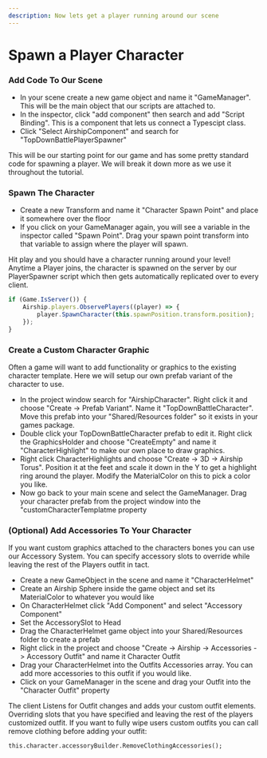 ```yaml
---
description: Now lets get a player running around our scene
---
```


# Spawn a Player Character

### Add Code To Our Scene

* In your scene create a new game object and name it "GameManager". This will be the main object that our scripts are attached to.
* In the inspector, click "add component" then search and add "Script Binding". This is a component that lets us connect a Typescipt class.
* Click "Select AirshipComponent" and search for "TopDownBattlePlayerSpawner"

This will be our starting point for our game and has some pretty standard code for spawning a player. We will break it down more as we use it throughout the tutorial.



### Spawn The Character

* Create a new Transform and name it "Character Spawn Point" and place it somewhere over the floor
* If you click on your GameManager again, you will see a variable in the inspector called "Spawn Point". Drag your spawn point transform into that variable to assign where the player will spawn.

Hit play and you should have a character running around your level! Anytime a Player joins, the character is spawned on the server by our PlayerSpawner script which then gets automatically replicated over to every client.&#x20;

```typescript
if (Game.IsServer()) {
	Airship.players.ObservePlayers((player) => {
		player.SpawnCharacter(this.spawnPosition.transform.position);
	});
}
```



### Create a Custom Character Graphic

Often a game will want to add functionality or graphics to the existing character template. Here we will setup our own prefab variant of the character to use.&#x20;

* In the project window search for "AirshipCharacter". Right click it and choose "Create -> Prefab Variant". Name it "TopDownBattleCharacter". Move this prefab into your "Shared/Resources folder" so it exists in your games package.
* Double click your TopDownBattleCharacter prefab to edit it. Right click the GraphicsHolder and choose "CreateEmpty" and name it "CharacterHighlight" to make our own place to draw graphics.
* Right click CharacterHighlights and choose "Create -> 3D -> Airship Torus". Position it at the feet and scale it down in the Y to get a highlight ring around the player. Modify the MaterialColor on this to pick a color you like.
* Now go back to your main scene and select the GameManager. Drag your character prefab from the project window into the "customCharacterTemplatme property



### (Optional) Add Accessories To Your Character

If you want custom graphics attached to the characters bones you can use our Accessory System. You can specify accessory slots to override while leaving the rest of the Players outfit in tact.&#x20;

* Create a new GameObject in the scene and name it "CharacterHelmet"
* Create an Airship Sphere inside the game object and set its MaterialColor to whatever you would like
* On CharacterHelmet click "Add Component" and select "Accessory Component"
* Set the AccessorySlot to Head
* Drag the CharacterHelmet game object into your Shared/Resources folder to create a prefab&#x20;
* Right click in the project and choose "Create -> Airship -> Accessories -> Accessory Outfit" and name it Character Outfit
* Drag your CharacterHelmet into the Outfits Accessories array. You can add more accessories to this outfit if you would like.
* Click on your GameManager in the scene and drag your Outfit into the "Character Outfit" property

The client Listens for Outfit changes and adds your custom outfit elements. Overriding slots that you have specified and leaving the rest of the players customized outfit. If you want to fully wipe users custom outfits you can call remove clothing before adding your outfit:

```
this.character.accessoryBuilder.RemoveClothingAccessories();
```
